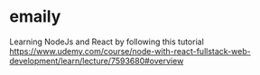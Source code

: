 # emaily
Learning NodeJs and React by following this tutorial https://www.udemy.com/course/node-with-react-fullstack-web-development/learn/lecture/7593680#overview
